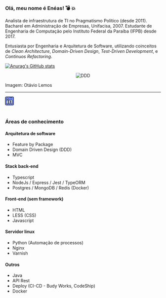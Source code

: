 ### Olá, meu nome é Enéas! :bomb: :collision:

Analista de infraestrutura de TI no Pragmatismo Político (desde 2011). Bacharel em Administração de Empresas, Unifacisa, 2007. Estudante de Engenharia de Computação pelo Instituto Federal da Paraíba (IFPB) desde 2017.

Entusiasta por Engenharia e Arquitetura de Software, utilizando coinceitos de _Clean Architecture_, _Domain-Driven Design_, _Test-Driven Development_, e _Continuos Refactoring_.

[![Anurag's GitHub stats](https://github-readme-stats.vercel.app/api?username=venzel)](https://github.com/anuraghazra/github-readme-stats)

<p align="center">
<img alt="DDD" width="550px" height="550px" src="https://raw.githubusercontent.com/venzel/venzel/master/images/clean.svg" />
</p>

Imagem: Otávio Lemos

<hr>
<a href="https://www.linkedin.com/in/venzel/">
  <img alt="Enéas Almeida | Linkedin" width="28px" height="28px" src="https://raw.githubusercontent.com/leftabn/leftabn/master/Icons/linkedin.svg" />
</a><br><br>

### Áreas de conhecimento

#### Arquitetura de software

-   Feature by Package
-   Domain Driven Design (DDD)
-   MVC

#### Stack back-end

-   Typescript
-   NodeJs / Express / Jest / TypeORM
-   Postgres / MongoDB / Redis (Docker)

#### Front-end (sem framework)

-   HTML
-   LESS (CSS)
-   Javascript

#### Servidor linux

-   Python (Automação de processos)
-   Nginx
-   Varnish

#### Outros

-   Java
-   API Rest
-   Deploy (CI-CD - Budy Works, CodeShip)
-   Docker
